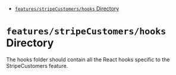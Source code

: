 <!-- START doctoc generated TOC please keep comment here to allow auto update -->
<!-- DON'T EDIT THIS SECTION, INSTEAD RE-RUN doctoc TO UPDATE -->

- [`features/stripeCustomers/hooks` Directory](#featuresstripecustomershooks-directory)

<!-- END doctoc generated TOC please keep comment here to allow auto update -->

# `features/stripeCustomers/hooks` Directory

The hooks folder should contain all the React hooks specific to the StripeCustomers feature.
